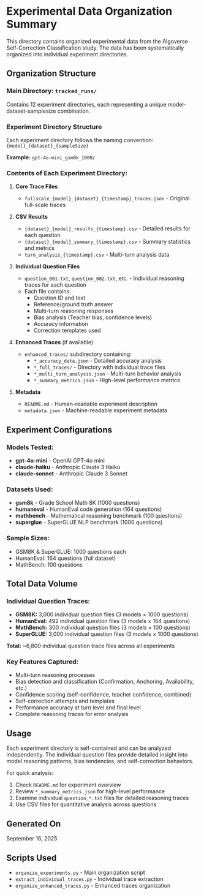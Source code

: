 # Experimental Data Organization Summary

This directory contains organized experimental data from the Algoverse Self-Correction Classification study. The data has been systematically organized into individual experiment directories.

## Organization Structure

### Main Directory: `tracked_runs/`
Contains 12 experiment directories, each representing a unique model-dataset-samplesize combination.

### Experiment Directory Structure
Each experiment directory follows the naming convention: `{model}_{dataset}_{sampleSize}`

**Example:** `gpt-4o-mini_gsm8k_1000/`

### Contents of Each Experiment Directory:

1. **Core Trace Files**
   - `fullscale_{model}_{dataset}_{timestamp}_traces.json` - Original full-scale traces
   
2. **CSV Results**
   - `{dataset}_{model}_results_{timestamp}.csv` - Detailed results for each question
   - `{dataset}_{model}_summary_{timestamp}.csv` - Summary statistics and metrics
   - `turn_analysis_{timestamp}.csv` - Multi-turn analysis data

3. **Individual Question Files**
   - `question_001.txt`, `question_002.txt`, etc. - Individual reasoning traces for each question
   - Each file contains:
     - Question ID and text
     - Reference/ground truth answer
     - Multi-turn reasoning responses
     - Bias analysis (Teacher bias, confidence levels)
     - Accuracy information
     - Correction templates used

4. **Enhanced Traces** (if available)
   - `enhanced_traces/` subdirectory containing:
     - `*_accuracy_data.json` - Detailed accuracy analysis
     - `*_full_traces/` - Directory with individual trace files  
     - `*_multi_turn_analysis.json` - Multi-turn behavior analysis
     - `*_summary_metrics.json` - High-level performance metrics

5. **Metadata**
   - `README.md` - Human-readable experiment description
   - `metadata.json` - Machine-readable experiment metadata

## Experiment Configurations

### Models Tested:
- **gpt-4o-mini** - OpenAI GPT-4o mini
- **claude-haiku** - Anthropic Claude 3 Haiku  
- **claude-sonnet** - Anthropic Claude 3 Sonnet

### Datasets Used:
- **gsm8k** - Grade School Math 8K (1000 questions)
- **humaneval** - HumanEval code generation (164 questions)
- **mathbench** - Mathematical reasoning benchmark (100 questions)  
- **superglue** - SuperGLUE NLP benchmark (1000 questions)

### Sample Sizes:
- GSM8K & SuperGLUE: 1000 questions each
- HumanEval: 164 questions (full dataset)
- MathBench: 100 questions

## Total Data Volume

### Individual Question Traces:
- **GSM8K:** 3,000 individual question files (3 models × 1000 questions)
- **HumanEval:** 492 individual question files (3 models × 164 questions)
- **MathBench:** 300 individual question files (3 models × 100 questions)
- **SuperGLUE:** 3,000 individual question files (3 models × 1000 questions)

**Total:** ~6,800 individual question trace files across all experiments

### Key Features Captured:
- Multi-turn reasoning processes
- Bias detection and classification (Confirmation, Anchoring, Availability, etc.)
- Confidence scoring (self-confidence, teacher confidence, combined)
- Self-correction attempts and templates
- Performance accuracy at turn level and final level
- Complete reasoning traces for error analysis

## Usage

Each experiment directory is self-contained and can be analyzed independently. The individual question files provide detailed insight into model reasoning patterns, bias tendencies, and self-correction behaviors.

For quick analysis:
1. Check `README.md` for experiment overview
2. Review `*_summary_metrics.json` for high-level performance
3. Examine individual `question_*.txt` files for detailed reasoning traces
4. Use CSV files for quantitative analysis across questions

## Generated On
September 16, 2025

## Scripts Used
- `organize_experiments.py` - Main organization script
- `extract_individual_traces.py` - Individual trace extraction
- `organize_enhanced_traces.py` - Enhanced traces organization